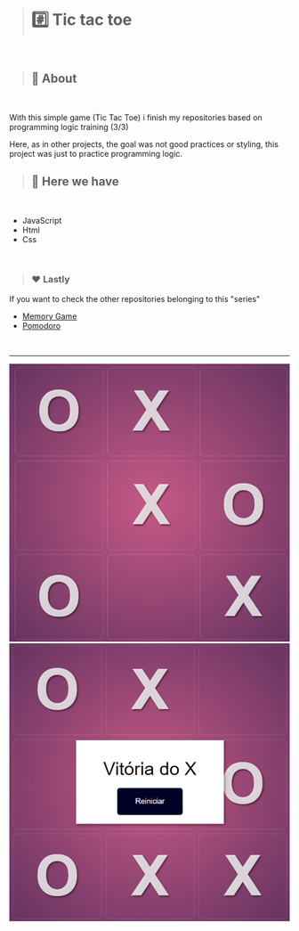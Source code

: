 > # #️⃣ Tic tac toe

<br>

> ## 🎒 About

<br>

<p>With this simple game (Tic Tac Toe) i finish my repositories based on programming logic training (3/3)

Here, as in other projects, the goal was not good practices or styling, this project was just to practice programming logic.</p>

> ## 🚀 Here we have

<br>

<ul>
<li>JavaScript</li>
<li>Html</li>
<li>Css</li>
</ul>

<br>

> ### ❤️ Lastly

<p> If you want to check the other repositories belonging to this "series" </p>

<ul>
<li><a href='https://github.com/JoaoMarcelo-J/memory-game'>Memory Game</a></li>
<li><a href='https://github.com/JoaoMarcelo-J/js-pomodoro'>Pomodoro</a></li>
</ul>

<br>
<hr>

<p align='center'>
<img src='./img/img-1.png'>
  <br>
<img src='./img/img-2.png'>
<p>

